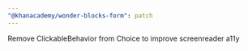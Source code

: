 ```yaml
---
"@khanacademy/wonder-blocks-form": patch
---
```


Remove ClickableBehavior from Choice to improve screenreader a11y
